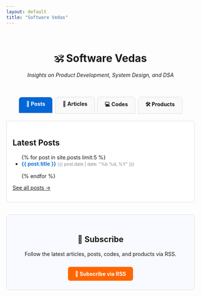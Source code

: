 ```yaml
---
layout: default
title: "Software Vedas"
---
```


<style>
/* 🔹 Tabs */
.tab-container {
  display: flex;
  justify-content: center;
  flex-wrap: wrap;
  margin: 1rem 0;
}
.tab {
  padding: 0.6rem 1.2rem;
  cursor: pointer;
  border: 1px solid #ddd;
  border-radius: 8px 8px 0 0;
  margin: 0.2rem;
  background: #f9f9f9;
  font-weight: bold;
  transition: all 0.3s ease;
}
.tab.active {
  background: #0366d6;
  color: white;
  border-bottom: 2px solid white;
}
.tab:hover {
  background: #e6e6e6;
}

/* 🔹 Content Sections */
.tab-content {
  display: none;
  padding: 1rem;
  border: 1px solid #ddd;
  border-radius: 0 8px 8px 8px;
  background: white;
  max-height: 300px;
  overflow-y: auto;
}
.tab-content.active {
  display: block;
}

/* 🔹 Post List */
.post-item {
  margin-bottom: 1rem;
}
.post-item a {
  text-decoration: none;
  color: #0366d6;
  font-weight: 600;
}
.post-item small {
  color: #888;
}

/* 🔹 Subscribe Section */
.subscribe-box {
  text-align: center;
  margin: 2rem 0;
  padding: 1.5rem;
  border: 1px solid #ddd;
  border-radius: 10px;
  background: #f8faff;
}
.subscribe-box a {
  display: inline-block;
  margin-top: 0.8rem;
  padding: 0.6rem 1.2rem;
  background: #ff6600;
  color: white;
  font-weight: bold;
  text-decoration: none;
  border-radius: 6px;
  transition: background 0.3s ease;
}
.subscribe-box a:hover {
  background: #cc5200;
}
</style>

<div style="text-align: center; padding: 1rem;">
  <h1>🕉️ Software Vedas</h1>
  <p><i>Insights on Product Development, System Design, and DSA</i></p>
</div>

<!-- 🔹 Tabs -->
<div class="tab-container">
  <div class="tab active" onclick="showTab('posts')">📝 Posts</div>
  <div class="tab" onclick="showTab('articles')">📐 Articles</div>
  <div class="tab" onclick="showTab('codes')">💻 Codes</div>
  <div class="tab" onclick="showTab('products')">🛠 Products</div>
</div>

<!-- 🔹 Tab Contents -->
<div id="posts" class="tab-content active">
  <h2>Latest Posts</h2>
  <ul>
    {% for post in site.posts limit:5 %}
      <li class="post-item">
        <a href="{{ post.url | relative_url }}">{{ post.title }}</a>
        <small>({{ post.date | date: "%b %d, %Y" }})</small>
      </li>
    {% endfor %}
  </ul>
  <p><a href="{{ '/posts/' | relative_url }}">See all posts →</a></p>
</div>

<div id="articles" class="tab-content">
  <h2>Latest Articles</h2>
  <ul>
    {% for article in site.articles limit:5 %}
      <li class="post-item">
        <a href="{{ article.url | relative_url }}">{{ article.title }}</a>
        <small>({{ article.date | date: "%b %d, %Y" }})</small>
      </li>
    {% endfor %}
  </ul>
  <p><a href="{{ '/articles/' | relative_url }}">See all articles →</a></p>
</div>

<div id="codes" class="tab-content">
  <h2>Latest Code Solutions</h2>
  <ul>
    {% for code in site.codes limit:5 %}
      <li class="post-item">
        <a href="{{ code.url | relative_url }}">{{ code.title }}</a>
        <small>({{ code.date | date: "%b %d, %Y" }})</small>
      </li>
    {% endfor %}
  </ul>
  <p><a href="{{ '/codes/' | relative_url }}">See all codes →</a></p>
</div>

<div id="products" class="tab-content">
  <h2>Latest Product Insights</h2>
  <ul>
    {% for product in site.products limit:5 %}
      <li class="post-item">
        <a href="{{ product.url | relative_url }}">{{ product.title }}</a>
        <small>({{ product.date | date: "%b %d, %Y" }})</small>
      </li>
    {% endfor %}
  </ul>
  <p><a href="{{ '/products/' | relative_url }}">See all products →</a></p>
</div>

<!-- 🔹 Subscribe Box -->
<div class="subscribe-box">
  <h2>📡 Subscribe</h2>
  <p>Follow the latest articles, posts, codes, and products via RSS.</p>
  <a href="{{ '/feed.xml' | relative_url }}">📩 Subscribe via RSS</a>
</div>

<script>
function showTab(tabId) {
  document.querySelectorAll('.tab').forEach(t => t.classList.remove('active'));
  document.querySelectorAll('.tab-content').forEach(c => c.classList.remove('active'));
  document.getElementById(tabId).classList.add('active');
  event.target.classList.add('active');
}
</script>
